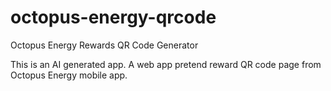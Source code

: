 # octopus-energy-qrcode
Octopus Energy Rewards QR Code Generator

This is an AI generated app. A web app pretend reward QR code page from Octopus Energy mobile app.
